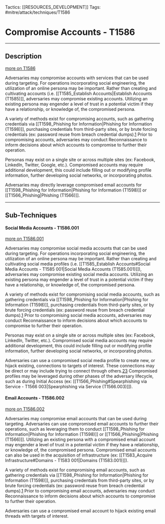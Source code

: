 Tactics: [[RESOURCES_DEVELOPMENT]]
Tags: #mitre/attack/techniques/T1586 

# Compromise Accounts - T1586
---
## Description
[more on T1586](https://attack.mitre.org/techniques/T1586)

Adversaries may compromise accounts with services that can be used during targeting. For operations incorporating social engineering, the utilization of an online persona may be important. Rather than creating and cultivating accounts (i.e. [[T1585_Establish Accounts|Establish Accounts (T1585)]], adversaries may compromise existing accounts. Utilizing an existing persona may engender a level of trust in a potential victim if they have a relationship, or knowledge of, the compromised persona.

A variety of methods exist for compromising accounts, such as gathering credentials via [[T1598_Phishing for Information|Phishing for Information (T1598)]], purchasing credentials from third-party sites, or by brute forcing credentials (ex: password reuse from breach credential dumps).[1](https://arstechnica.com/tech-policy/2011/02/anonymous-speaks-the-inside-story-of-the-hbgary-hack/) Prior to compromising accounts, adversaries may conduct Reconnaissance to inform decisions about which accounts to compromise to further their operation.

Personas may exist on a single site or across multiple sites (ex: Facebook, LinkedIn, Twitter, Google, etc.). Compromised accounts may require additional development, this could include filling out or modifying profile information, further developing social networks, or incorporating photos.

Adversaries may directly leverage compromised email accounts for [[T1598_Phishing for Information|Phishing for Information (T1598)]] or [[T1566_Phishing|Phishing (T1566)]].

---
## Sub-Techniques

#### Social Media Accounts - T1586.001
[more on T1586.001](https://attack.mitre.org/techniques/T1586/001)

Adversaries may compromise social media accounts that can be used during targeting. For operations incorporating social engineering, the utilization of an online persona may be important. Rather than creating and cultivating social media profiles (i.e. [[T1585_Establish Accounts#Social Media Accounts - T1585 001|Social Media Accounts (T1585.001)]]), adversaries may compromise existing social media accounts. Utilizing an existing persona may engender a level of trust in a potential victim if they have a relationship, or knowledge of, the compromised persona.

A variety of methods exist for compromising social media accounts, such as gathering credentials via [[T1598_Phishing for Information|Phishing for Information (T1598)]], purchasing credentials from third-party sites, or by brute forcing credentials (ex: password reuse from breach credential dumps).[1](https://arstechnica.com/tech-policy/2011/02/anonymous-speaks-the-inside-story-of-the-hbgary-hack/) Prior to compromising social media accounts, adversaries may conduct Reconnaissance to inform decisions about which accounts to compromise to further their operation.

Personas may exist on a single site or across multiple sites (ex: Facebook, LinkedIn, Twitter, etc.). Compromised social media accounts may require additional development, this could include filling out or modifying profile information, further developing social networks, or incorporating photos.

Adversaries can use a compromised social media profile to create new, or hijack existing, connections to targets of interest. These connections may be direct or may include trying to connect through others.[2](https://www.securityweek.com/iranian-hackers-targeted-us-officials-elaborate-social-media-attack-operation)[3](http://media.blackhat.com/bh-us-10/whitepapers/Ryan/BlackHat-USA-2010-Ryan-Getting-In-Bed-With-Robin-Sage-v1.0.pdf) Compromised profiles may be leveraged during other phases of the adversary lifecycle, such as during Initial Access (ex: [[T1566_Phishing#Spearphishing via Service - T1566 003|Spearphishing via Service (T1566.003)]]).

#### Email Accounts - T1586.002
[more on T1586.002](https://attack.mitre.org/techniques/T1586/002)

Adversaries may compromise email accounts that can be used during targeting. Adversaries can use compromised email accounts to further their operations, such as leveraging them to conduct [[T1598_Phishing for Information|Phishing for Information (T1598)]] or [[T1566_Phishing|Phishing (T1566)]]. Utilizing an existing persona with a compromised email account may engender a level of trust in a potential victim if they have a relationship, or knowledge of, the compromised persona. Compromised email accounts can also be used in the acquisition of infrastructure (ex: [[T1583_Acquire Infrastructure#Domains - T1583 001|Domains (T1583.001)]]).

A variety of methods exist for compromising email accounts, such as gathering credentials via [[T1598_Phishing for Information|Phishing for Information (T1598)]], purchasing credentials from third-party sites, or by brute forcing credentials (ex: password reuse from breach credential dumps).[1](https://arstechnica.com/tech-policy/2011/02/anonymous-speaks-the-inside-story-of-the-hbgary-hack/) Prior to compromising email accounts, adversaries may conduct Reconnaissance to inform decisions about which accounts to compromise to further their operation.

Adversaries can use a compromised email account to hijack existing email threads with targets of interest.



